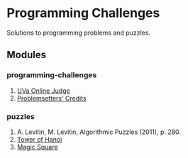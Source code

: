 # Programming Challenges
Solutions to programming problems and puzzles.

## Modules
### programming-challenges
1. [UVa Online Judge](https://uva.onlinejudge.org)
2. [Problemsetters' Credits](https://uva.onlinejudge.org/index.php?option=com_onlinejudge&Itemid=44)

### puzzles
1. A. Levitin, M. Levitin, Algorithmic Puzzles (2011), p. 280.
2. [Tower of Hanoi](https://en.wikipedia.org/wiki/Tower_of_Hanoi)
3. [Magic Square](http://mathworld.wolfram.com/MagicSquare.html)
